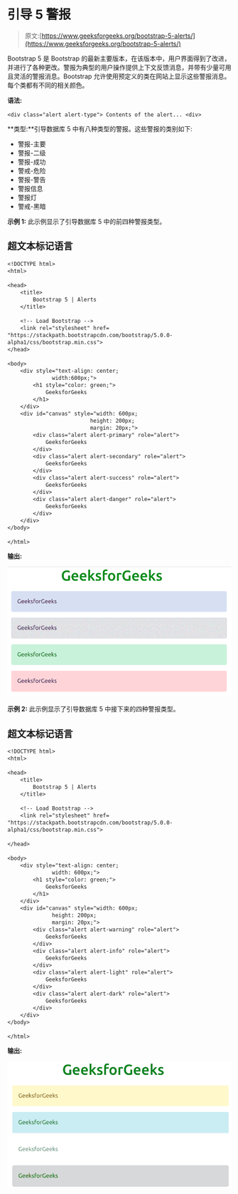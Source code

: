 # 引导 5 警报

> 原文:[https://www.geeksforgeeks.org/bootstrap-5-alerts/](https://www.geeksforgeeks.org/bootstrap-5-alerts/)

Bootstrap 5 是 Bootstrap 的最新主要版本，在该版本中，用户界面得到了改进，并进行了各种更改。警报为典型的用户操作提供上下文反馈消息，并带有少量可用且灵活的警报消息。Bootstrap 允许使用预定义的类在网站上显示这些警报消息。每个类都有不同的相关颜色。

**语法:**

```
<div class="alert alert-type"> Contents of the alert... <div>
```

**类型:**引导数据库 5 中有八种类型的警报。这些警报的类别如下:

*   警报-主要
*   警报-二级
*   警报-成功
*   警戒-危险
*   警报-警告
*   警报信息
*   警报灯
*   警戒-黑暗

**示例 1:** 此示例显示了引导数据库 5 中的前四种警报类型。

## 超文本标记语言

```
<!DOCTYPE html>
<html>

<head>
    <title>
        Bootstrap 5 | Alerts
    </title>

    <!-- Load Bootstrap -->
    <link rel="stylesheet" href=
"https://stackpath.bootstrapcdn.com/bootstrap/5.0.0-alpha1/css/bootstrap.min.css">
</head>

<body>
    <div style="text-align: center;
              width:600px;">
        <h1 style="color: green;">
            GeeksforGeeks
        </h1>
    </div>
    <div id="canvas" style="width: 600px;
                          height: 200px;
                          margin: 20px;">
        <div class="alert alert-primary" role="alert">
            GeeksforGeeks
        </div>
        <div class="alert alert-secondary" role="alert">
            GeeksforGeeks
        </div>
        <div class="alert alert-success" role="alert">
            GeeksforGeeks
        </div>
        <div class="alert alert-danger" role="alert">
            GeeksforGeeks
        </div>
    </div>
</body>

</html>
```

**输出:**

![](img/bde25385aaee7a35e9210d44a32ae310.png)

**示例 2:** 此示例显示了引导数据库 5 中接下来的四种警报类型。

## 超文本标记语言

```
<!DOCTYPE html>
<html>

<head>
    <title>
        Bootstrap 5 | Alerts
    </title>

    <!-- Load Bootstrap -->
    <link rel="stylesheet" href=
"https://stackpath.bootstrapcdn.com/bootstrap/5.0.0-alpha1/css/bootstrap.min.css">

</head>

<body>
    <div style="text-align: center;
              width: 600px;">
        <h1 style="color: green;">
            GeeksforGeeks
        </h1>
    </div>
    <div id="canvas" style="width: 600px;
              height: 200px;
              margin: 20px;">
        <div class="alert alert-warning" role="alert">
            GeeksforGeeks
        </div>
        <div class="alert alert-info" role="alert">
            GeeksforGeeks
        </div>
        <div class="alert alert-light" role="alert">
            GeeksforGeeks
        </div>
        <div class="alert alert-dark" role="alert">
            GeeksforGeeks
        </div>
    </div>
</body>

</html>
```

**输出:**

![](img/cdaa9a8cefd4e5566ea5a04b6e34697a.png)